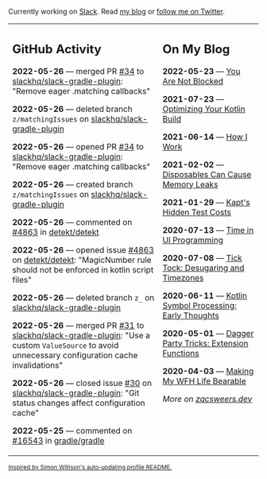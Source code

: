 Currently working on [Slack](https://slack.com/). Read [my blog](https://zacsweers.dev/) or [follow me on Twitter](https://twitter.com/ZacSweers).

<table><tr><td valign="top" width="60%">

## GitHub Activity
<!-- githubActivity starts -->
**2022-05-26** — merged PR [#34](https://github.com/slackhq/slack-gradle-plugin/pull/34) to [slackhq/slack-gradle-plugin](https://github.com/slackhq/slack-gradle-plugin): "Remove eager .matching callbacks"

**2022-05-26** — deleted branch `z/matchingIssues` on [slackhq/slack-gradle-plugin](https://github.com/slackhq/slack-gradle-plugin)

**2022-05-26** — opened PR [#34](https://github.com/slackhq/slack-gradle-plugin/pull/34) to [slackhq/slack-gradle-plugin](https://github.com/slackhq/slack-gradle-plugin): "Remove eager .matching callbacks"

**2022-05-26** — created branch `z/matchingIssues` on [slackhq/slack-gradle-plugin](https://github.com/slackhq/slack-gradle-plugin)

**2022-05-26** — commented on [#4863](https://github.com/detekt/detekt/issues/4863#issuecomment-1138874248) in [detekt/detekt](https://github.com/detekt/detekt)

**2022-05-26** — opened issue [#4863](https://github.com/detekt/detekt/issues/4863) on [detekt/detekt](https://github.com/detekt/detekt): "MagicNumber rule should not be enforced in kotlin script files"

**2022-05-26** — deleted branch `z_` on [slackhq/slack-gradle-plugin](https://github.com/slackhq/slack-gradle-plugin)

**2022-05-26** — merged PR [#31](https://github.com/slackhq/slack-gradle-plugin/pull/31) to [slackhq/slack-gradle-plugin](https://github.com/slackhq/slack-gradle-plugin): "Use a custom `ValueSource` to avoid unnecessary configuration cache invalidations"

**2022-05-26** — closed issue [#30](https://github.com/slackhq/slack-gradle-plugin/issues/30) on [slackhq/slack-gradle-plugin](https://github.com/slackhq/slack-gradle-plugin): "Git status changes affect configuration cache"

**2022-05-25** — commented on [#16543](https://github.com/gradle/gradle/issues/16543#issuecomment-1137722625) in [gradle/gradle](https://github.com/gradle/gradle)
<!-- githubActivity ends -->
</td><td valign="top" width="40%">

## On My Blog
<!-- blog starts -->
**2022-05-23** — [You Are Not Blocked](https://www.zacsweers.dev/you-are-not-blocked/)

**2021-07-23** — [Optimizing Your Kotlin Build](https://www.zacsweers.dev/optimizing-your-kotlin-build/)

**2021-06-14** — [How I Work](https://www.zacsweers.dev/how-i-work/)

**2021-02-02** — [Disposables Can Cause Memory Leaks](https://www.zacsweers.dev/disposables-can-cause-memory-leaks/)

**2021-01-29** — [Kapt's Hidden Test Costs](https://www.zacsweers.dev/kapts-hidden-test-costs/)

**2020-07-13** — [Time in UI Programming](https://www.zacsweers.dev/time-in-ui/)

**2020-07-08** — [Tick Tock: Desugaring and Timezones](https://www.zacsweers.dev/ticktock-desugaring-timezones/)

**2020-06-11** — [Kotlin Symbol Processing: Early Thoughts](https://www.zacsweers.dev/kotlin-symbol-processor-early-thoughts/)

**2020-05-01** — [Dagger Party Tricks: Extension Functions](https://www.zacsweers.dev/dagger-party-tricks-extension-functions/)

**2020-04-03** — [Making My WFH Life Bearable](https://www.zacsweers.dev/making-wfh-life-bearable/)
<!-- blog ends -->
_More on [zacsweers.dev](https://zacsweers.dev/)_
</td></tr></table>

<sub><a href="https://simonwillison.net/2020/Jul/10/self-updating-profile-readme/">Inspired by Simon Willison's auto-updating profile README.</a></sub>